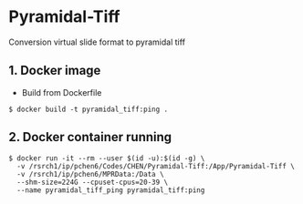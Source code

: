 # Pyramidal-Tiff
Conversion virtual slide format to pyramidal tiff

## 1. Docker image 
* Build from Dockerfile
```
$ docker build -t pyramidal_tiff:ping .
```

## 2. Docker container running
```
$ docker run -it --rm --user $(id -u):$(id -g) \
  -v /rsrch1/ip/pchen6/Codes/CHEN/Pyramidal-Tiff:/App/Pyramidal-Tiff \
  -v /rsrch1/ip/pchen6/MPRData:/Data \
  --shm-size=224G --cpuset-cpus=20-39 \
  --name pyramidal_tiff_ping pyramidal_tiff:ping
```